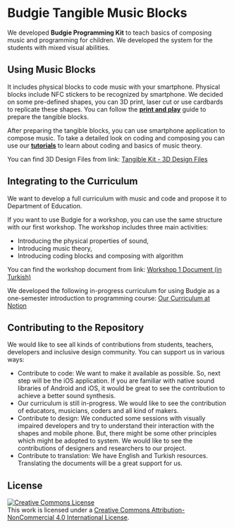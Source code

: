 # Budgie Tangible Music Blocks

We developed **Budgie Programming Kit** to teach basics of composing music and programming for children. We developed the system for the students with mixed visual abilities. 

## Using Music Blocks
It includes physical blocks to code music with your smartphone. Physical blocks include NFC stickers to be recognized by smartphone. We decided on some pre-defined shapes, you can 3D print, laser cut or use cardbards to replicate these shapes. You can follow the [**print and play**](./notes/print_and_play.md) guide to prepare the tangible blocks.

After preparing the tangible blocks, you can use smartphone application to compose music. To take a detailed look on coding and composing you can use our [**tutorials**](https://budgi.es/tutorial.html) to learn about coding and basics of music theory.

You can find 3D Design Files from link: [Tangible Kit - 3D Design Files](https://drive.google.com/drive/folders/1QtAqzIGH1LJofvgtrSxLd6jc1V5ipldE?usp=sharing) 

## Integrating to the Curriculum
We want to develop a full curriculum with music and code and propose it to Department of Education.

If you want to use Budgie for a workshop, you can use the same structure with our first workshop. The workshop includes three main activities:
- Introducing the physical properties of sound,
- Introducing music theory,
- Introducing coding blocks and composing with algorithm

You can find the workshop document from link: [Workshop 1 Document (in Turkish)](https://docs.google.com/document/d/129qPS7NEnynSaFRjiJ2DTRXET_DdfKEYGRFgwHSheGo/edit?usp=sharing)

We developed the following in-progress curriculum for using Budgie as a one-semester introduction to programming course: [Our Curriculum at Notion](https://www.notion.so/tangiblemusic/6f695bcf80e84f88a0694afdb3da29e8?v=bc15d1b5ccc24b09b39c0d54fac248de)

## Contributing to the Repository
We would like to see all kinds of contributions from students, teachers, developers and inclusive design community. You can support us in various ways:

- Contribute to code: We want to make it available as possible. So, next step will be the iOS application. If you are familiar with native sound libraries of Android and iOS, it would be great to see the contribution to achieve a better sound synthesis. 
- Our curriculum is still in-progress. We would like to see the contribution of educators, musicians, coders and all kind of makers.
- Contribute to design: We conducted some sessions with visually impaired developers and try to understand their interaction with the shapes and mobile phone. But, there might be some other principles which might be adopted to system. We would like to see the contributions of designers and researchers to our project.
- Contribute to translation: We have English and Turkish resources. Translating the documents will be a great support for us.
 
## License

<a rel="license" href="http://creativecommons.org/licenses/by-nc/4.0/"><img alt="Creative Commons License" style="border-width:0" src="https://i.creativecommons.org/l/by-nc/4.0/88x31.png" /></a><br />This work is licensed under a <a rel="license" href="http://creativecommons.org/licenses/by-nc/4.0/">Creative Commons Attribution-NonCommercial 4.0 International License</a>.
